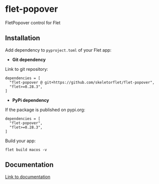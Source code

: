 # flet-popover
FletPopover control for Flet

## Installation

Add dependency to `pyproject.toml` of your Flet app:

* **Git dependency**

Link to git repository:

```
dependencies = [
  "flet-popover @ git+https://github.com/skeletorflet/flet-popover",
  "flet>=0.28.3",
]
```

* **PyPi dependency**  

If the package is published on pypi.org:

```
dependencies = [
  "flet-popover",
  "flet>=0.28.3",
]
```

Build your app:
```
flet build macos -v
```

## Documentation

[Link to documentation](https://skeletorflet.github.io/flet-popover/)
